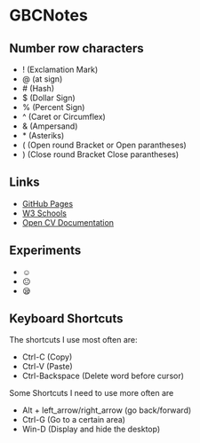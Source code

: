 # GBCNotes

## Number row characters
- ! (Exclamation Mark)
- @ (at sign)
- \# (Hash)
- $ (Dollar Sign)
- % (Percent Sign)
- ^ (Caret or Circumflex)
- & (Ampersand)
- \* (Asteriks)
- ( (Open round Bracket or Open parantheses)
- ) (Close round Bracket Close parantheses)

## Links
  - [GitHub Pages](https://pages.github.com/)
  - [W3 Schools](https://www.w3schools.com/)
  - [Open CV Documentation](https://opencv.org)

## Experiments
- ☺️
- 😐
- 😪

## Keyboard Shortcuts
The shortcuts I use most often are:
- Ctrl-C (Copy)
- Ctrl-V (Paste)
- Ctrl-Backspace (Delete word before cursor)

Some Shortcuts I need to use more often are

- Alt + left_arrow/right_arrow (go back/forward)
- Ctrl-G (Go to a certain area)
- Win-D (Display and hide the desktop)